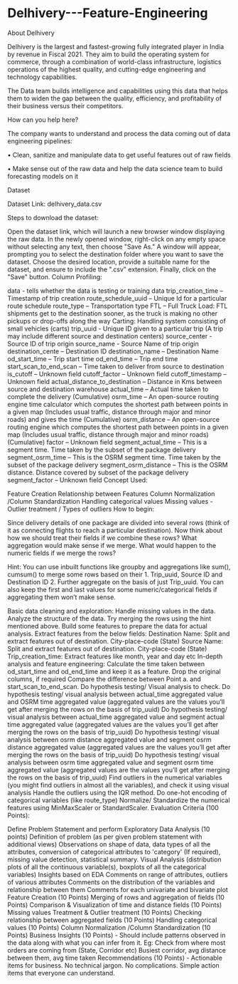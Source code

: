 # Delhivery---Feature-Engineering

About Delhivery

Delhivery is the largest and fastest-growing fully integrated player in India by revenue in Fiscal 2021. They aim to build the operating system for commerce, through a combination of world-class infrastructure, logistics operations of the highest quality, and cutting-edge engineering and technology capabilities.

The Data team builds intelligence and capabilities using this data that helps them to widen the gap between the quality, efficiency, and profitability of their business versus their competitors.

How can you help here?

The company wants to understand and process the data coming out of data engineering pipelines:

• Clean, sanitize and manipulate data to get useful features out of raw fields

• Make sense out of the raw data and help the data science team to build forecasting models on it

Dataset

Dataset Link: delhivery_data.csv

Steps to download the dataset:

Open the dataset link, which will launch a new browser window displaying the raw data.
In the newly opened window, right-click on any empty space without selecting any text, then choose "Save As."
A window will appear, prompting you to select the destination folder where you want to save the dataset.
Choose the desired location, provide a suitable name for the dataset, and ensure to include the ".csv" extension. Finally, click on the "Save" button.
Column Profiling:

data - tells whether the data is testing or training data
trip_creation_time – Timestamp of trip creation
route_schedule_uuid – Unique Id for a particular route schedule
route_type – Transportation type
FTL – Full Truck Load: FTL shipments get to the destination sooner, as the truck is making no other pickups or drop-offs along the way
Carting: Handling system consisting of small vehicles (carts)
trip_uuid - Unique ID given to a particular trip (A trip may include different source and destination centers)
source_center - Source ID of trip origin
source_name - Source Name of trip origin
destination_cente – Destination ID
destination_name – Destination Name
od_start_time – Trip start time
od_end_time – Trip end time
start_scan_to_end_scan – Time taken to deliver from source to destination
is_cutoff – Unknown field
cutoff_factor – Unknown field
cutoff_timestamp – Unknown field
actual_distance_to_destination – Distance in Kms between source and destination warehouse
actual_time – Actual time taken to complete the delivery (Cumulative)
osrm_time – An open-source routing engine time calculator which computes the shortest path between points in a given map (Includes usual traffic, distance through major and minor roads) and gives the time (Cumulative)
osrm_distance – An open-source routing engine which computes the shortest path between points in a given map (Includes usual traffic, distance through major and minor roads) (Cumulative)
factor – Unknown field
segment_actual_time – This is a segment time. Time taken by the subset of the package delivery
segment_osrm_time – This is the OSRM segment time. Time taken by the subset of the package delivery
segment_osrm_distance – This is the OSRM distance. Distance covered by subset of the package delivery
segment_factor – Unknown field
Concept Used:

Feature Creation
Relationship between Features
Column Normalization /Column Standardization
Handling categorical values
Missing values - Outlier treatment / Types of outliers
How to begin:

Since delivery details of one package are divided into several rows (think of it as connecting flights to reach a particular destination). Now think about how we should treat their fields if we combine these rows? What aggregation would make sense if we merge. What would happen to the numeric fields if we merge the rows?

Hint: You can use inbuilt functions like groupby and aggregations like sum(), cumsum() to merge some rows based on their 1. Trip_uuid, Source ID and Destination ID 2. Further aggregate on the basis of just Trip_uuid. You can also keep the first and last values for some numeric/categorical fields if aggregating them won’t make sense.

Basic data cleaning and exploration:
Handle missing values in the data.
Analyze the structure of the data.
Try merging the rows using the hint mentioned above.
Build some features to prepare the data for actual analysis. Extract features from the below fields:
Destination Name: Split and extract features out of destination. City-place-code (State)
Source Name: Split and extract features out of destination. City-place-code (State)
Trip_creation_time: Extract features like month, year and day etc
In-depth analysis and feature engineering:
Calculate the time taken between od_start_time and od_end_time and keep it as a feature. Drop the original columns, if required
Compare the difference between Point a. and start_scan_to_end_scan. Do hypothesis testing/ Visual analysis to check.
Do hypothesis testing/ visual analysis between actual_time aggregated value and OSRM time aggregated value (aggregated values are the values you’ll get after merging the rows on the basis of trip_uuid)
Do hypothesis testing/ visual analysis between actual_time aggregated value and segment actual time aggregated value (aggregated values are the values you’ll get after merging the rows on the basis of trip_uuid)
Do hypothesis testing/ visual analysis between osrm distance aggregated value and segment osrm distance aggregated value (aggregated values are the values you’ll get after merging the rows on the basis of trip_uuid)
Do hypothesis testing/ visual analysis between osrm time aggregated value and segment osrm time aggregated value (aggregated values are the values you’ll get after merging the rows on the basis of trip_uuid)
Find outliers in the numerical variables (you might find outliers in almost all the variables), and check it using visual analysis
Handle the outliers using the IQR method.
Do one-hot encoding of categorical variables (like route_type)
Normalize/ Standardize the numerical features using MinMaxScaler or StandardScaler.
Evaluation Criteria (100 Points):

Define Problem Statement and perform Exploratory Data Analysis (10 points)
Definition of problem (as per given problem statement with additional views)
Observations on shape of data, data types of all the attributes, conversion of categorical attributes to 'category' (If required), missing value detection, statistical summary.
Visual Analysis (distribution plots of all the continuous variable(s), boxplots of all the categorical variables)
Insights based on EDA
Comments on range of attributes, outliers of various attributes
Comments on the distribution of the variables and relationship between them
Comments for each univariate and bivariate plot
Feature Creation (10 Points)
Merging of rows and aggregation of fields (10 Points)
Comparison & Visualization of time and distance fields (10 Points)
Missing values Treatment & Outlier treatment (10 Points)
Checking relationship between aggregated fields (10 Points)
Handling categorical values (10 Points)
Column Normalization /Column Standardization (10 Points)
Business Insights (10 Points) - Should include patterns observed in the data along with what you can infer from it. Eg:
Check from where most orders are coming from (State, Corridor etc)
Busiest corridor, avg distance between them, avg time taken
Recommendations (10 Points) - Actionable items for business. No technical jargon. No complications. Simple action items that everyone can understand.
